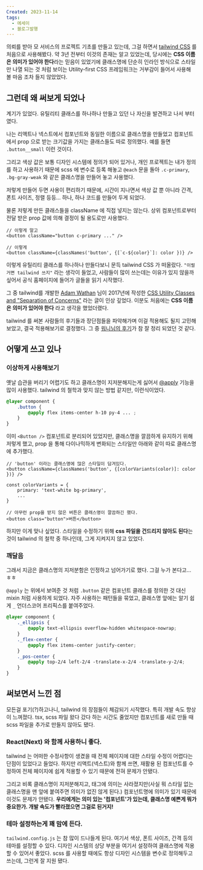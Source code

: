 ```yaml
---
Created: 2023-11-14
tags:
  - 에세이
  - 블로그발행
---
```

의뢰를 받아 모 서비스의 프로젝트 기초를 만들고 있는데, 그걸 하면서 [tailwind CSS](https://tailwindcss.com/) 를 처음으로 사용해봤다. 약 3년 전부터 이것의 존재는 알고 있었는데, 당시에는 **CSS 이름은 의미가 있어야 한다**라는 믿음이 있었기에 클래스명에 단순히 인라인 방식으로 스타일만 나열 되는 것 처럼 보이는 Utility-first CSS 프레임워크는 거부감이 들어서 사용해 볼 마음 조차 들지 않았었다.

## 그런데 왜 써보게 되었나

계기가 있었다. 유틸리티 클래스를 하나하나 만들고 있던 나 자신을 발견하고 나서 부터 였다.

나는 리액트나 넥스트에서 컴포넌트와 동일한 이름으로 클래스명을 만들었고 컴포넌트에서 prop 으로 받는 크기값을 가지는 클래스들도 따로 정의했다. 예를 들면 `.button__small` 이런 것이다.

그리고 색상 값은 보통 디자인 시스템에 정의가 되어 있거나, 개인 프로젝트는 내가 정의를 하고 사용하기 때문에 scss 에 변수로 등록 해놓고 `@each` 문을 돌아 `.c-primary`, `.bg-gray-weak` 와 같은 클래스명을 만들어 놓고 사용했다.

저렇게 만들어 두면 사용이 편리하기 때문에, 시간이 지나면서 색상 값 뿐 아니라 간격, 폰트 사이즈, 정렬 등등... 하나, 하나 코드를 만들어 두게 되었다.

물론 저렇게 만든 클래스들을 className 에 직접 넣지는 않는다. 상위 컴포넌트로부터 전달 받은 prop 값에 의해 결정이 될 용도로만 사용했다.

```tsx
// 이렇게 말고
<button className="button c-primary ..." />

// 이렇게
<button className={classNames('button', {[`c-${color}`]: color })} />
```

이렇게 유틸리티 클래스를 하나하나 만들다보니 문득 tailwind CSS 가 떠올랐다. `"이럴거면 tailwind 쓰지"` 라는 생각이 들었고, 사람들이 많이 쓰는데는 이유가 있지 않을까 싶어서 공식 홈페이지에 들어가 글들을 읽기 시작했다.

그 중 tailwind를 개발한 [Adam Wathan](https://adamwathan.me/) 님이 2017년에 작성한 [CSS Utility Classes and "Separation of Concerns"](https://adamwathan.me/css-utility-classes-and-separation-of-concerns/) 라는 글이 인상 깊었다. 이분도 처음에는 **CSS 이름은 의미가 있어야 한다** 라고 생각을 했었더랬다.

tailwind 를 써본 사람들의 후기들과 장단점들을 파악해가며 이걸 적용해도 될지 고민해 보았고, 결국 적용해보기로 결정했다. 그 중 [워니님의 후기](https://wonny.space/writing/dev/hello-tailwind-css)가 참 잘 정리 되었던 것 같다.

## 어떻게 쓰고 있나

### 이상하게 사용해보기

옛날 습관을 버리기 어렵기도 하고 클래스명이 지저분해지는게 싫어서 [@apply](https://tailwindcss.com/docs/functions-and-directives#apply) 기능을 많이 사용했다. tailwind 의 철학과 맞지 않는 방법 같지만, 이런식이었다.

```css
@layer component {
	.button {
		@apply flex items-center h-10 py-4 ... ;
	}
}
```

이미 `<Button />` 컴포넌트로 분리되어 있었지만, 클래스명을 깔끔하게 유지하기 위해 저렇게 했고, prop 을 통해 다이나믹하게 변화되는 스타일만 아래와 같이 따로 클래스명에 추가했다.

```tsx
// 'button' 이라는 클래스명에 많은 스타일이 담겨있다.
<button className={classNames('button', {[colorVariants(color)]: color })} />

const colorVariants = {
	primary: 'text-white bg-primary',
	...
}

// 아무런 prop을 받지 않은 버튼은 클래스명이 깔끔하긴 했다.
<button class="button">버튼</button>
```

하지만 이게 맞나 싶었다. 스타일을 수정하기 위해 **css 파일을 건드리지 않아도 된다**는 것이 tailwind 의 철학 중 하나인데, 그게 지켜지지 않고 있었다.

### 깨달음

그래서 지금은 클래스명의 지저분함은 인정하고 넘어가기로 했다. 그걸 누가 본다고... ㅎㅎ

`@apply` 는 위에서 보여준 것 처럼 `.button` 같은 컴포넌트 클래스를 정의한 것 대신 mixin 처럼 사용하게 되었다. 자주 사용하는 패턴들을 묶었고, 클래스명 앞에는 알기 쉽게 `_` 언더스코어 프리픽스를 붙여주었다.

```css
@layer component {
	._ellipsis {
		@apply text-ellipsis overflow-hidden whitespace-nowrap;
	}
	._flex-center {
		@apply flex items-center justify-center;
	}
	._pos-center {
		@apply top-2/4 left-2/4 -translate-x-2/4 -translate-y-2/4;
	}
}
```

## 써보면서 느낀 점

모든걸 포기(?)하고나니, tailwind 의 장점들이 체감되기 시작했다. 특히 개발 속도 향상이 느껴졌다. tsx, scss 파일 왔다 갔다 하는 시간도 줄었지만 컴포넌트를 새로 만들 때 scss 파일을 추가로 만들지 않아도 됐다.

### React(Next) 와 함께 사용하니 좋다.

tailwind 는 어떠한 수정사항이 생겼을 때 전체 페이지에 대한 스타일 수정이 어렵다는 단점이 있었다고 들었다. 하지만 리액트(넥스트)와 함께 쓰면, 재활용 된 컴포넌트를 수정하여 전체 페이지에 쉽게 적용할 수 있기 때문에 전혀 문제가 안됐다.

그리고 비록 클래스명이 지저분해지고, 태그에 의미는 사라졌지만(사실 뭐 스타일 없는 클래스명을 맨 앞에 붙여주면 의미가 없진 않게 된다.) 컴포넌트명에 의미가 있기 때문에 이것도 문제가 안됐다. 
**우리에게는 의미 있는 '컴포넌트'가 있는데, 클래스명 예쁜게 뭐가 중요한가. 개발 속도가 빨라졌으면 그걸로 된거지!**

### 테마 설정하는게 꽤 맘에 든다.

`tailwind.config.js` 는 참 많이 드나들게 된다. 여기서 색상, 폰트 사이즈, 간격 등의 테마를 설정할 수 있다. 디자인 시스템의 상당 부분을 여기서 설정하여 클래스명에 적용할 수 있어서 좋았다. scss 를 사용할 때에도 항상 디자인 시스템을 변수로 정의해두고 쓰는데, 그런게 잘 지원 됐다.